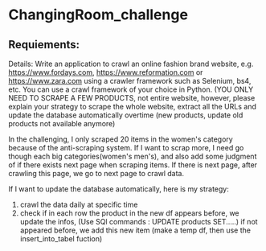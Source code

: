 # ChangingRoom_challenge
## Requiements:
Details:
Write an application to crawl an online fashion brand website, e.g. https://www.fordays.com, https://www.reformation.com or https://www.zara.com using a crawler framework such as Selenium, bs4, etc. You can use a crawl framework of your choice in Python. (YOU ONLY NEED TO SCRAPE A FEW PRODUCTS, not entire website, however, please explain your strategy to scrape the whole website, extract all the URLs and update the database automatically overtime (new products, update old products not available anymore)



In the challenging, I only scraped 20 items in the women's category because of the anti-scraping system. If I want to scrap more, I need go though each big categories(women's men's), and also add some judgment of if there exists next page when scraping items. If there is next page, after crawling this page,  we go to next page to crawl data.

If I want to update the database automatically, here is my strategy:
1. crawl the data daily at specific time
2. check if in each row the product in the new df appears before, we update the infos, (Use SQl commands : UPDATE products SET.....)
   if not appeared before, we add this new item (make a temp df, then use the insert_into_tabel fuction)
